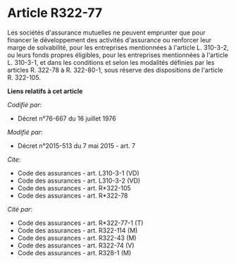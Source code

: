 # Article R322-77

Les sociétés d'assurance mutuelles ne peuvent emprunter que pour financer le développement des activités d'assurance ou
renforcer leur marge de solvabilité, pour les entreprises mentionnées à l'article L. 310-3-2, ou leurs fonds propres
éligibles, pour les entreprises mentionnées à l'article L. 310-3-1, et dans les conditions et selon les modalités définies
par les articles R. 322-78 à R. 322-80-1, sous réserve des dispositions de l'article R. 322-105.

**Liens relatifs à cet article**

_Codifié par_:

  - Décret n°76-667 du 16 juillet 1976

_Modifié par_:

  - Décret n°2015-513 du 7 mai 2015 - art. 7

_Cite_:

  - Code des assurances - art. L310-3-1 (VD)
  - Code des assurances - art. L310-3-2 (VD)
  - Code des assurances - art. R*322-105
  - Code des assurances - art. R*322-78

_Cité par_:

  - Code des assurances - art. R*322-77-1 (T)
  - Code des assurances - art. R322-114 (M)
  - Code des assurances - art. R322-43 (M)
  - Code des assurances - art. R322-74 (V)
  - Code des assurances - art. R328-1 (M)
